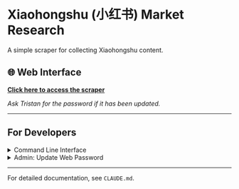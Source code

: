 # Xiaohongshu (小红书) Market Research

A simple scraper for collecting Xiaohongshu content.

## 🌐 Web Interface

**[Click here to access the scraper](https://tristan-mcinnis.github.io/xhs-market-research/)**

*Ask Tristan for the password if it has been updated.*

---

## For Developers

<details>
<summary>Command Line Interface</summary>

### Setup

```bash
# Install dependencies (Python 3.12+)
pip install -r requirements.txt

# Configure API credentials in .env
APIFY_API_TOKEN=your_token_here
```

### Usage

```bash
# Search and download images
python xhs_scraper.py search "keywords" --max-items 30 --download

# Get comments from posts
python xhs_scraper.py comments URL

# Get user profiles
python xhs_scraper.py profile URL

# Get posts from a user
python xhs_scraper.py user-posts URL --download
```

### Output Structure

```
data/
└── YYYYMMDD/
    └── query_name/
        ├── scraped/    # Raw JSON data
        └── images/     # Downloaded images
```

</details>

<details>
<summary>Admin: Update Web Password</summary>

```bash
# 1. Edit .env file
nano .env  # Change WEB_PASSWORD="new_password_here"

# 2. Update web interface
python update_password.py

# 3. Commit and push
git add docs/app.js
git commit -m "Update web password"
git push
```

</details>

---

For detailed documentation, see `CLAUDE.md`.
